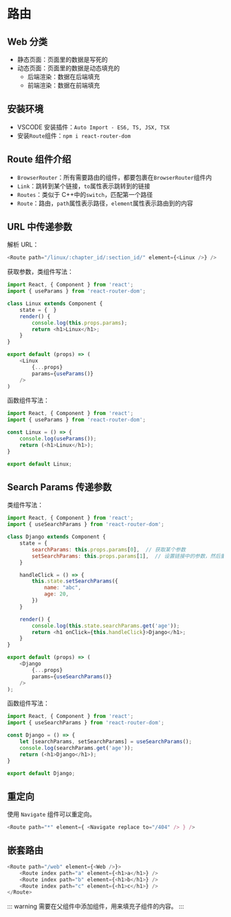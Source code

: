 # 路由
## Web 分类
- 静态页面：页面里的数据是写死的
- 动态页面：页面里的数据是动态填充的
    - 后端渲染：数据在后端填充
    - 前端渲染：数据在前端填充
## 安装环境
- VSCODE 安装插件：`Auto Import - ES6, TS, JSX, TSX`
- 安装`Route`组件：`npm i react-router-dom`

## Route 组件介绍
- `BrowserRouter`：所有需要路由的组件，都要包裹在`BrowserRouter`组件内
- `Link`：跳转到某个链接，`to`属性表示跳转到的链接
- `Routes`：类似于 C++中的` switch `，匹配第一个路径
- `Route`：路由，`path`属性表示路径，`element`属性表示路由到的内容

## URL 中传递参数
解析 URL：

```javascript
<Route path="/linux/:chapter_id/:section_id/" element={<Linux />} />
```
获取参数，类组件写法：

```javascript
import React, { Component } from 'react';
import { useParams } from 'react-router-dom';

class Linux extends Component {
    state = {  }
    render() {
        console.log(this.props.params);
        return <h1>Linux</h1>;
    }
}

export default (props) => (
    <Linux
        {...props}
        params={useParams()}
    />
)
```

函数组件写法：

```javascript
import React, { Component } from 'react';
import { useParams } from 'react-router-dom';

const Linux = () => {
    console.log(useParams());
    return (<h1>Linux</h1>);
}

export default Linux;
```
## Search Params 传递参数
类组件写法：

```javascript
import React, { Component } from 'react';
import { useSearchParams } from 'react-router-dom';

class Django extends Component {
    state = {
        searchParams: this.props.params[0],  // 获取某个参数
        setSearchParams: this.props.params[1],  // 设置链接中的参数，然后重新渲染当前页面
    }

    handleClick = () => {
        this.state.setSearchParams({
            name: "abc",
            age: 20,
        })
    }

    render() {
        console.log(this.state.searchParams.get('age'));
        return <h1 onClick={this.handleClick}>Django</h1>;
    }
}

export default (props) => (
    <Django
        {...props}
        params={useSearchParams()}
    />
);
```

函数组件写法：

```javascript
import React, { Component } from 'react';
import { useSearchParams } from 'react-router-dom';

const Django = () => {
    let [searchParams, setSearchParams] = useSearchParams();
    console.log(searchParams.get('age'));
    return (<h1>Django</h1>);
}

export default Django;
```
## 重定向
使用 `Navigate` 组件可以重定向。

```javascript
<Route path="*" element={ <Navigate replace to="/404" /> } />
```
## 嵌套路由

```javascript
<Route path="/web" element={<Web />}>
    <Route index path="a" element={<h1>a</h1>} />
    <Route index path="b" element={<h1>b</h1>} />
    <Route index path="c" element={<h1>c</h1>} />
</Route>
```

::: warning
需要在父组件中添加<Outlet />组件，用来填充子组件的内容。
:::


